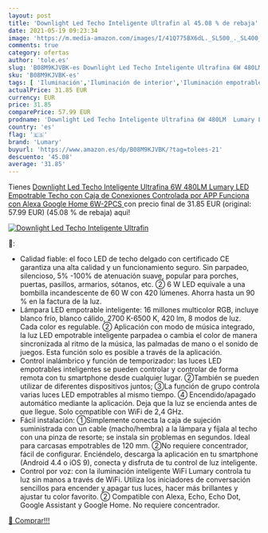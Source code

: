 ```yaml
---
layout: post
title: 'Downlight Led Techo Inteligente Ultrafin al 45.08 % de rebaja'
date: 2021-05-19 09:23:34
image: 'https://m.media-amazon.com/images/I/41Q775BX6dL._SL500_._SL400_.jpg'
comments: true
category: ofertas
author: 'tole.es'
slug: 'B08M9KJVBK-es Downlight Led Techo Inteligente Ultrafina 6W 480LM Lumary...'
sku: 'B08M9KJVBK-es'
tags: [ 'Iluminación','Iluminación de interior','Iluminación empotrable de interior','alexa','google','home','lumary', ]
actualPrice: 31.85 EUR
currency: EUR
price: 31.85
comparePrice: 57.99 EUR
prodname: 'Downlight Led Techo Inteligente Ultrafina 6W 480LM  Lumary LED Empotrable Techo con Caja de Conexiones Controlada por APP  Funciona con Alexa  Google Home 6W-2PCS '
country: 'es'
flag: '🇪🇸'
brand: 'Lumary'
buyurl: 'https://www.amazon.es/dp/B08M9KJVBK/?tag=tolees-21'
descuento: '45.08'
average: '31.85'
---
```


Tienes [Downlight Led Techo Inteligente Ultrafina 6W 480LM  Lumary LED Empotrable Techo con Caja de Conexiones Controlada por APP  Funciona con Alexa  Google Home 6W-2PCS ](https://www.amazon.es/dp/B08M9KJVBK/?tag=tolees-21) con precio final de  31.85 EUR (original: 57.99 EUR) (45.08 %  de rebaja) aqui!

[![Downlight Led Techo Inteligente Ultrafin](https://m.media-amazon.com/images/I/41Q775BX6dL._SL500_._SL400_.jpg)](https://www.amazon.es/dp/B08M9KJVBK/?tag=tolees-21)

🔎:

- Calidad fiable: el foco LED de techo delgado con certificado CE garantiza una alta calidad y un funcionamiento seguro. Sin parpadeo, silencioso, 5% -100% de atenuación suave, popular para porches, puertas, pasillos, armarios, sótanos, etc. ② 6 W LED equivale a una bombilla incandescente de 60 W con 420 lúmenes. Ahorra hasta un 90 % en la factura de la luz.
- Lámpara LED empotrable inteligente: 16 millones multicolor RGB, incluye blanco frío, blanco cálido, 2700 K-6500 K, 420 lm, 8 modos de luz. Cada color es regulable. ② Aplicación con modo de música integrado, la luz LED empotrable inteligente parpadea o cambia el color de manera sincronizada al ritmo de la música, las palmadas de mano o el sonido de juegos. Esta función solo es posible a través de la aplicación.
- Control inalámbrico y función de temporizador: las luces LED empotrables inteligentes se pueden controlar y controlar de forma remota con tu smartphone desde cualquier lugar. ②También se pueden utilizar de diferentes dispositivos juntos; ③La función de grupo controla varias luces LED empotrables al mismo tiempo. ④ Encendido/apagado automático mediante la aplicación. Deja que la luz se encienda antes de que llegue. Solo compatible con WiFi de 2,4 GHz.
- Fácil instalación: ①Simplemente conecta la caja de sujeción suministrada con un cable (macho/hembra) a la lámpara y fíjala al techo con una pinza de resorte; se instala sin problemas en segundos. Ideal para carcasas empotrables de 120 mm. ②No requiere concentrador, fácil de configurar. Enciéndelo, descarga la aplicación en tu smartphone (Android 4.4 o iOS 9), conecta y disfruta de tu control de luz inteligente.
- Control por voz: con la iluminación inteligente WiFi Lumary controla tu luz sin manos a través de WiFi. Utiliza los iniciadores de conversación sencillos para encender y apagar tus luces, hacer más brillantes y ajustar tu color favorito. ② Compatible con Alexa, Echo, Echo Dot, Google Assistant y Google Home. No requiere concentrador.

[🛒 Comprar!!!](https://www.amazon.es/dp/B08M9KJVBK/?tag=tolees-21)
